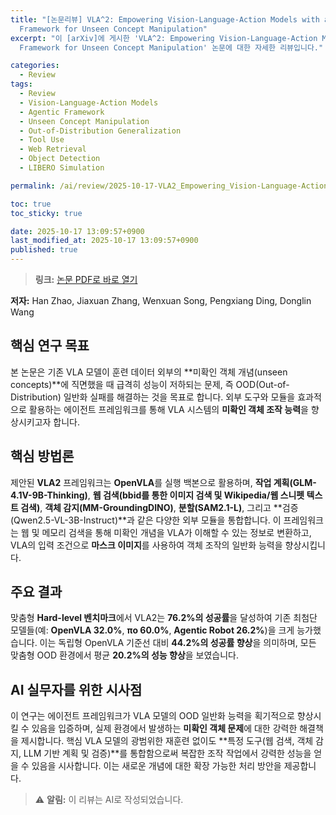 ```yaml
---
title: "[논문리뷰] VLA^2: Empowering Vision-Language-Action Models with an Agentic
  Framework for Unseen Concept Manipulation"
excerpt: "이 [arXiv]에 게시한 'VLA^2: Empowering Vision-Language-Action Models with an Agentic
  Framework for Unseen Concept Manipulation' 논문에 대한 자세한 리뷰입니다."

categories:
  - Review
tags:
  - Review
  - Vision-Language-Action Models
  - Agentic Framework
  - Unseen Concept Manipulation
  - Out-of-Distribution Generalization
  - Tool Use
  - Web Retrieval
  - Object Detection
  - LIBERO Simulation

permalink: /ai/review/2025-10-17-VLA2_Empowering_Vision-Language-Action_Models_with_an_Agentic_Framework_for_Unseen_Concept_Manipulation/

toc: true
toc_sticky: true

date: 2025-10-17 13:09:57+0900
last_modified_at: 2025-10-17 13:09:57+0900
published: true
---
```

> **링크:** [논문 PDF로 바로 열기](https://arxiv.org/abs/2510.14902)

**저자:** Han Zhao, Jiaxuan Zhang, Wenxuan Song, Pengxiang Ding, Donglin Wang



## 핵심 연구 목표
본 논문은 기존 VLA 모델이 훈련 데이터 외부의 **미확인 객체 개념(unseen concepts)**에 직면했을 때 급격히 성능이 저하되는 문제, 즉 OOD(Out-of-Distribution) 일반화 실패를 해결하는 것을 목표로 합니다. 외부 도구와 모듈을 효과적으로 활용하는 에이전트 프레임워크를 통해 VLA 시스템의 **미확인 객체 조작 능력**을 향상시키고자 합니다.

## 핵심 방법론
제안된 **VLA2** 프레임워크는 **OpenVLA**를 실행 백본으로 활용하며, **작업 계획(GLM-4.1V-9B-Thinking)**, **웹 검색(bbid를 통한 이미지 검색 및 Wikipedia/웹 스니펫 텍스트 검색)**, **객체 감지(MM-GroundingDINO)**, **분할(SAM2.1-L)**, 그리고 **검증(Qwen2.5-VL-3B-Instruct)**과 같은 다양한 외부 모듈을 통합합니다. 이 프레임워크는 웹 및 메모리 검색을 통해 미확인 개념을 VLA가 이해할 수 있는 정보로 변환하고, VLA의 입력 조건으로 **마스크 이미지**를 사용하여 객체 조작의 일반화 능력을 향상시킵니다.

## 주요 결과
맞춤형 **Hard-level 벤치마크**에서 VLA2는 **76.2%의 성공률**을 달성하여 기존 최첨단 모델들(예: **OpenVLA 32.0%**, **πo 60.0%**, **Agentic Robot 26.2%**)을 크게 능가했습니다. 이는 독립형 OpenVLA 기준선 대비 **44.2%의 성공률 향상**을 의미하며, 모든 맞춤형 OOD 환경에서 평균 **20.2%의 성능 향상**을 보였습니다.

## AI 실무자를 위한 시사점
이 연구는 에이전트 프레임워크가 VLA 모델의 OOD 일반화 능력을 획기적으로 향상시킬 수 있음을 입증하며, 실제 환경에서 발생하는 **미확인 객체 문제**에 대한 강력한 해결책을 제시합니다. 핵심 VLA 모델의 광범위한 재훈련 없이도 **특정 도구(웹 검색, 객체 감지, LLM 기반 계획 및 검증)**를 통합함으로써 복잡한 조작 작업에서 강력한 성능을 얻을 수 있음을 시사합니다. 이는 새로운 개념에 대한 확장 가능한 처리 방안을 제공합니다.

> ⚠️ **알림:** 이 리뷰는 AI로 작성되었습니다.